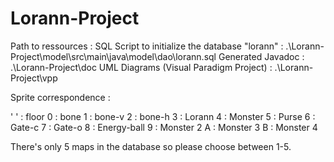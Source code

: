 # Lorann-Project

Path to ressources : SQL Script to initialize the database "lorann"	:  .\Lorann-Project\model\src\main\java\model\dao\lorann.sql
                     Generated Javadoc 								:  .\Lorann-Project\doc
                     UML Diagrams (Visual Paradigm Project) 	    :  .\Lorann-Project\vpp

Sprite correspondence :

' ' : floor
 0  : bone
 1  : bone-v
 2  : bone-h
 3  : Lorann
 4  : Monster
 5  : Purse
 6  : Gate-c
 7  : Gate-o
 8  : Energy-ball
 9  : Monster 2
 A  : Monster 3
 B  : Monster 4

There's only 5 maps in the database so please choose between 1-5.